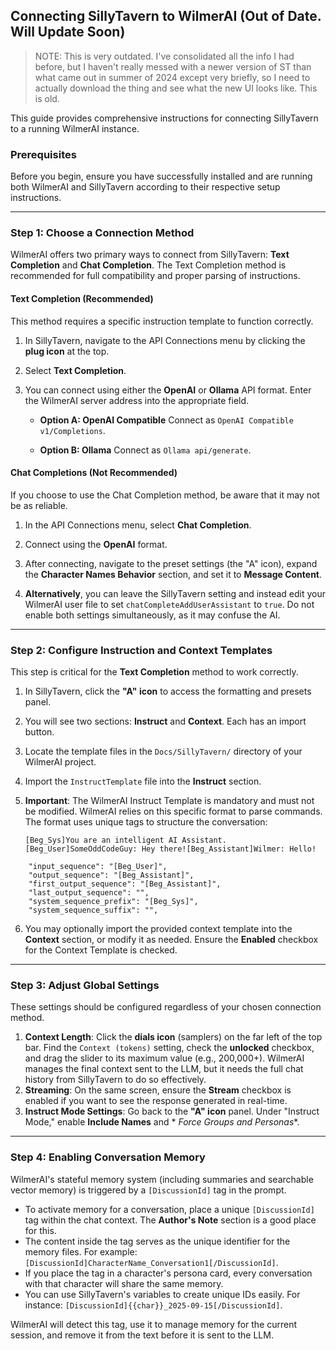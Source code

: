 ## **Connecting SillyTavern to WilmerAI (Out of Date. Will Update Soon)**

> NOTE: This is very outdated. I've consolidated all the info I had before, but I haven't really messed with
> a newer version of ST than what came out in summer of 2024 except very briefly, so I need to actually download
> the thing and see what the new UI looks like. This is old.

This guide provides comprehensive instructions for connecting SillyTavern to a running WilmerAI instance.

### **Prerequisites**

Before you begin, ensure you have successfully installed and are running both WilmerAI and SillyTavern according to
their respective setup instructions.

-----

### **Step 1: Choose a Connection Method**

WilmerAI offers two primary ways to connect from SillyTavern: **Text Completion** and **Chat Completion**. The Text
Completion method is recommended for full compatibility and proper parsing of instructions.

#### **Text Completion (Recommended)**

This method requires a specific instruction template to function correctly.

1. In SillyTavern, navigate to the API Connections menu by clicking the **plug icon** at the top.

2. Select **Text Completion**.

3. You can connect using either the **OpenAI** or **Ollama** API format. Enter the WilmerAI server address into the
   appropriate field.

    * **Option A: OpenAI Compatible**
      Connect as `OpenAI Compatible v1/Completions`.

    * **Option B: Ollama**
      Connect as `Ollama api/generate`.

#### **Chat Completions (Not Recommended)**

If you choose to use the Chat Completion method, be aware that it may not be as reliable.

1. In the API Connections menu, select **Chat Completion**.

2. Connect using the **OpenAI** format.

3. After connecting, navigate to the preset settings (the "A" icon), expand the **Character Names Behavior** section,
   and set it to **Message Content**.

4. **Alternatively**, you can leave the SillyTavern setting and instead edit your WilmerAI user file to set
   `chatCompleteAddUserAssistant` to `true`. Do not enable both settings simultaneously, as it may confuse the AI.

-----

### **Step 2: Configure Instruction and Context Templates**

This step is critical for the **Text Completion** method to work correctly.

1. In SillyTavern, click the **"A" icon** to access the formatting and presets panel.

2. You will see two sections: **Instruct** and **Context**. Each has an import button.

3. Locate the template files in the `Docs/SillyTavern/` directory of your WilmerAI project.

4. Import the `InstructTemplate` file into the **Instruct** section.

5. **Important**: The WilmerAI Instruct Template is mandatory and must not be modified. WilmerAI relies on this specific
   format to parse commands. The format uses unique tags to structure the conversation:

   ```
   [Beg_Sys]You are an intelligent AI Assistant.[Beg_User]SomeOddCodeGuy: Hey there![Beg_Assistant]Wilmer: Hello!
   ```

  ```
      "input_sequence": "[Beg_User]",
      "output_sequence": "[Beg_Assistant]",
      "first_output_sequence": "[Beg_Assistant]",
      "last_output_sequence": "",
      "system_sequence_prefix": "[Beg_Sys]",
      "system_sequence_suffix": "",
  ```

6. You may optionally import the provided context template into the **Context** section, or modify it as needed. Ensure
   the **Enabled** checkbox for the Context Template is checked.

-----

### **Step 3: Adjust Global Settings**

These settings should be configured regardless of your chosen connection method.

1. **Context Length**: Click the **dials icon** (samplers) on the far left of the top bar. Find the `Context (tokens)`
   setting, check the **unlocked** checkbox, and drag the slider to its maximum value (e.g., 200,000+). WilmerAI manages
   the final context sent to the LLM, but it needs the full chat history from SillyTavern to do so effectively.
2. **Streaming**: On the same screen, ensure the **Stream** checkbox is enabled if you want to see the response
   generated in real-time.
3. **Instruct Mode Settings**: Go back to the **"A" icon** panel. Under "Instruct Mode," enable **Include Names** and *
   *Force Groups and Personas**.

-----

### **Step 4: Enabling Conversation Memory**

WilmerAI's stateful memory system (including summaries and searchable vector memory) is triggered by a `[DiscussionId]`
tag in the prompt.

* To activate memory for a conversation, place a unique `[DiscussionId]` tag within the chat context. The **Author's
  Note** section is a good place for this.
* The content inside the tag serves as the unique identifier for the memory files. For example:
  `[DiscussionId]CharacterName_Conversation1[/DiscussionId]`.
* If you place the tag in a character's persona card, every conversation with that character will share the same memory.
* You can use SillyTavern's variables to create unique IDs easily. For instance:
  `[DiscussionId]{{char}}_2025-09-15[/DiscussionId]`.

WilmerAI will detect this tag, use it to manage memory for the current session, and remove it from the text before it is
sent to the LLM.